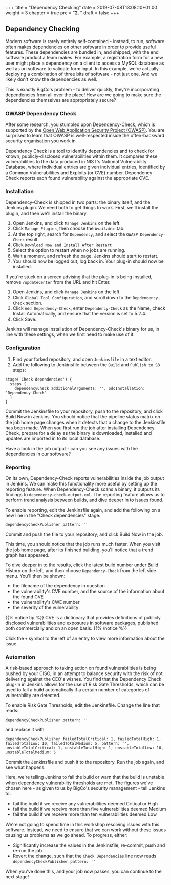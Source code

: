+++
title = "Dependency Checking"
date = 2019-07-08T13:08:10+01:00
weight = 3
chapter = true
pre = "<b>2. </b>"
draft = false
+++

## Dependency Checking

Modern software is rarely entirely self-contained - instead, to run, software often makes dependencies on other software in order to provide useful features. These dependencies are bundled in, and shipped, with the end software product a team makes. For example, a registration form for a new user might place a dependency on a client to access a MySQL database as well as on software to validate form input. In this example, we're actually deploying a combination of three bits of software - not just one. And we likely don't know the dependencies as well.

This is exactly BigCo's problem - to deliver quickly, they're incorporating dependencies from all over the place! How are we going to make sure the dependencies themselves are appropriately secure?

### OWASP Dependency Check

After some research, you stumbled upon [Dependency-Check](https://jeremylong.github.io/DependencyCheck/), which is supported by the [Open Web Application Security Project (OWASP)](https://owasp.org). You are surprised to learn that OWASP is well-respected inside the often-backward security organisation you work in.

Dependency Check is a tool to identify dependencies and to check for known, publicly-disclosed vulnerabilities within them. It compares these vulnerabilities to the data produced in NIST's National Vulnerability Database, where individual entries are given individual entries, identified by a Common Vulnerabilities and Exploits (or CVE) number. Dependency Check reports each found vulnerability against the appropriate CVE.

### Installation

Dependency-Check is shipped in two parts: the binary itself, and the Jenkins plugin. We need both to get things to work. First, we'll install the plugin, and then we'll install the binary.

1. Open Jenkins, and click `Manage Jenkins` on the left.
1. Click `Manage Plugins`, then choose the `Available` tab.
1. At the top right, search for `Dependency`, and select the `OWASP Dependency-Check` result.
1. Click `Download Now and Install After Restart`
1. Select the option to restart when no jobs are running.
1. Wait a moment, and refresh the page. Jenkins should start to restart.
1. You should now be logged out; log back in. Your plug-in should now be installed.

If you're stuck on a screen advising that the plug-in is being installed, remove `/updateCenter` from the URL and hit Enter.

1. Open Jenkins, and click `Manage Jenkins` on the left.
1. Click `Global Tool Configuration`, and scroll down to the `Depdendency-Check` section.
1. Click `Add Dependency-Check`, enter `Dependency-Check` as the Name, check Install Automatically, and ensure that the version is set to 5.2.4.
1. Click Save.

Jenkins will manage installation of Dependency-Check's binary for us, in line with these settings, when we first need to make use of it.

### Configuration

1. Find your forked repository, and open `Jenkinsfile` in a text editor.
1. Add the following to Jenkinsfile between the `Build` and `Publish to S3` steps:

```
stage('Check dependencies') {
  steps {
    dependencyCheck additionalArguments: '', odcInstallation: 'Dependency-Check'
  }
}
```

Commit the Jenkinsfile to your repository, push to the repository, and click Build Now in Jenkins. You should notice that the pipeline status matrix on the job home page changes when it detects that a change to the Jenkinsfile has been made. When you first run the job after installing Dependency Check, prepare for a delay as the binary is downloaded, installed and updates are imported in to its local database.

Have a look in the job output - can you see any issues with the dependencies in our software?

### Reporting

On its own, Dependency-Check reports vulnerabilities inside the job output in Jenkins. We can make this functionality more useful by setting up the reporting feature. When Dependency-Check scans a binary, it outputs its findings to `dependency-check-output.xml`. The reporting feature allows us to perform trend analysis between builds, and dive deeper in to issues found.

To enable reporting, edit the Jenkinsfile again, and add the following on a new line in the "Check dependencies" stage:

```
dependencyCheckPublisher pattern: ''
```

Commit and push the file to your repository, and click Build Now in the job.

This time, you should notice that the job runs much faster. When you visit the job home page, after its finished building, you'll notice that a trend graph has appeared.

To dive deeper in to the results, click the latest build number under Build History on the left, and then choose `Dependency-Check` from the left side menu. You'll then be shown:

- the filename of the dependency in question
- the vulnerability's CVE number, and the source of the information about the found CVE
- the vulnerability's CWE number
- the severity of the vulnerability

{{% notice tip %}} CVE is a dictionary that provides definitions of publicly disclosed vulnerabilities and exposures in software packages, published both commercially and on an open basis. {{% /notice %}}

Click the `+` symbol to the left of an entry to view more information about the issue.

### Automation

A risk-based approach to taking action on found vulnerabilities is being pushed by your CISO, in an attempt to balance security with the risk of not delivering against the CEO's wishes. You find that the Dependency Check plug-in in Jenkins allows for the use of Risk Gate Thresholds, which can be used to fail a build automatically if a certain number of categories of vulnerability are detected.

To enable Risk Gate Thresholds, edit the Jenkinsfile. Change the line that reads:

```
dependencyCheckPublisher pattern: ''
```

and replace it with

```
dependencyCheckPublisher failedTotalCritical: 1, failedTotalHigh: 1, failedTotalLow: 10, failedTotalMedium: 5, pattern: '', unstableTotalCritical: 1, unstableTotalHigh: 1, unstableTotalLow: 10, unstableTotalMedium: 5
```

Commit the Jenkinsfile and push it to the repository. Run the job again, and see what happens.

Here, we're telling Jenkins to fail the build or warn that the build is unstable when dependency vulnerability thresholds are met. The figures we've chosen here - as given to us by BigCo's security management - tell Jenkins to:

- fail the build if we receive any vulnerabilities deemed Critical or High
- fail the build if we receive more than five vulnerabilities deemed Medium
- fail the build if we receive more than ten vulnerabilities deemed Low

We're not going to spend time in this workshop resolving issues with this software. Instead, we need to ensure that we can work without these issues causing us problems as we go ahead. To progress, either:

- Significantly increase the values in the Jenkinsfile, re-commit, push and re-run the job
- Revert the change, such that the `Check Dependencies` line now reads `dependencyCheckPublisher pattern: ''`

When you've done this, and your job now passes, you can continue to the next stage!